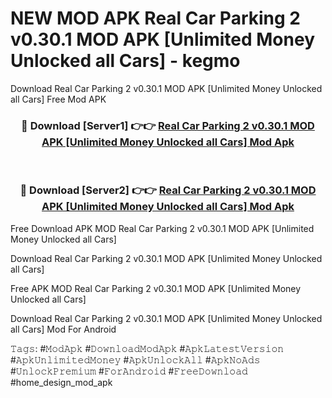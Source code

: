 # NEW MOD APK Real Car Parking 2 v0.30.1 MOD APK [Unlimited Money Unlocked all Cars] - kegmo
Download Real Car Parking 2 v0.30.1 MOD APK [Unlimited Money Unlocked all Cars] Free Mod APK

<div align="center">
<h3>🔴 Download [Server1] 👉👉 <a href="https://apk-comot.site?title=Real_Car_Parking_2_v0.30.1_MOD_APK_[Unlimited_Money_Unlocked_all_Cars]">Real Car Parking 2 v0.30.1 MOD APK [Unlimited Money Unlocked all Cars] Mod Apk</a></h3><br>

<h3>🔴 Download [Server2] 👉👉 <a href="https://apk-comot.site?title=Real_Car_Parking_2_v0.30.1_MOD_APK_[Unlimited_Money_Unlocked_all_Cars]">Real Car Parking 2 v0.30.1 MOD APK [Unlimited Money Unlocked all Cars] Mod Apk</a></h3>
</div>


Free Download APK MOD Real Car Parking 2 v0.30.1 MOD APK [Unlimited Money Unlocked all Cars]

Download Real Car Parking 2 v0.30.1 MOD APK [Unlimited Money Unlocked all Cars] 

Free APK MOD Real Car Parking 2 v0.30.1 MOD APK [Unlimited Money Unlocked all Cars] 

Download Real Car Parking 2 v0.30.1 MOD APK [Unlimited Money Unlocked all Cars] Mod For Android

𝚃𝚊𝚐𝚜: #𝙼𝚘𝚍𝙰𝚙𝚔 #𝙳𝚘𝚠𝚗𝚕𝚘𝚊𝚍𝙼𝚘𝚍𝙰𝚙𝚔 #𝙰𝚙𝚔𝙻𝚊𝚝𝚎𝚜𝚝𝚅𝚎𝚛𝚜𝚒𝚘𝚗 #𝙰𝚙𝚔𝚄𝚗𝚕𝚒𝚖𝚒𝚝𝚎𝚍𝙼𝚘𝚗𝚎𝚢 #𝙰𝚙𝚔𝚄𝚗𝚕𝚘𝚌𝚔𝙰𝚕𝚕 #𝙰𝚙𝚔𝙽𝚘𝙰𝚍𝚜 #𝚄𝚗𝚕𝚘𝚌𝚔𝙿𝚛𝚎𝚖𝚒𝚞𝚖 #𝙵𝚘𝚛𝙰𝚗𝚍𝚛𝚘𝚒𝚍 #𝙵𝚛𝚎𝚎𝙳𝚘𝚠𝚗𝚕𝚘𝚊𝚍 #home_design_mod_apk